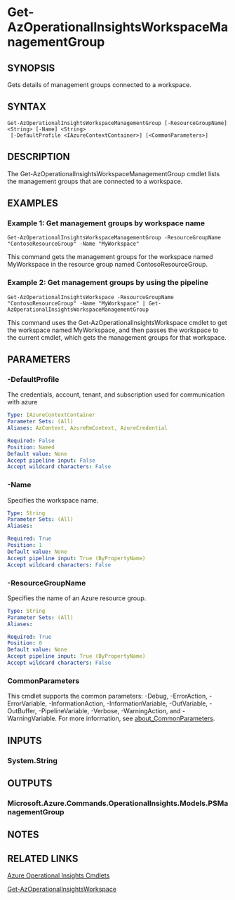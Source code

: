 ﻿---
external help file: Microsoft.Azure.PowerShell.Cmdlets.OperationalInsights.dll-Help.xml
Module Name: Az.OperationalInsights
online version: https://docs.microsoft.com/powershell/module/az.operationalinsights/get-azoperationalinsightsworkspacemanagementgroup
schema: 2.0.0
---

# Get-AzOperationalInsightsWorkspaceManagementGroup

## SYNOPSIS
Gets details of management groups connected to a workspace.

## SYNTAX

```
Get-AzOperationalInsightsWorkspaceManagementGroup [-ResourceGroupName] <String> [-Name] <String>
 [-DefaultProfile <IAzureContextContainer>] [<CommonParameters>]
```

## DESCRIPTION
The Get-AzOperationalInsightsWorkspaceManagementGroup cmdlet lists the management groups that are connected to a workspace.

## EXAMPLES

### Example 1: Get management groups by workspace name
```
Get-AzOperationalInsightsWorkspaceManagementGroup -ResourceGroupName "ContosoResourceGroup" -Name "MyWorkspace"
```

This command gets the management groups for the workspace named MyWorkspace in the resource group named ContosoResourceGroup.

### Example 2: Get management groups by using the pipeline
```
Get-AzOperationalInsightsWorkspace -ResourceGroupName "ContosoResourceGroup" -Name "MyWorkspace" | Get-AzOperationalInsightsWorkspaceManagementGroup
```

This command uses the Get-AzOperationalInsightsWorkspace cmdlet to get the workspace named MyWorkspace, and then passes the workspace to the current cmdlet, which gets the management groups for that workspace.

## PARAMETERS

### -DefaultProfile
The credentials, account, tenant, and subscription used for communication with azure

```yaml
Type: IAzureContextContainer
Parameter Sets: (All)
Aliases: AzContext, AzureRmContext, AzureCredential

Required: False
Position: Named
Default value: None
Accept pipeline input: False
Accept wildcard characters: False
```

### -Name
Specifies the workspace name.

```yaml
Type: String
Parameter Sets: (All)
Aliases:

Required: True
Position: 1
Default value: None
Accept pipeline input: True (ByPropertyName)
Accept wildcard characters: False
```

### -ResourceGroupName
Specifies the name of an Azure resource group.

```yaml
Type: String
Parameter Sets: (All)
Aliases:

Required: True
Position: 0
Default value: None
Accept pipeline input: True (ByPropertyName)
Accept wildcard characters: False
```

### CommonParameters
This cmdlet supports the common parameters: -Debug, -ErrorAction, -ErrorVariable, -InformationAction, -InformationVariable, -OutVariable, -OutBuffer, -PipelineVariable, -Verbose, -WarningAction, and -WarningVariable. For more information, see [about_CommonParameters](http://go.microsoft.com/fwlink/?LinkID=113216).

## INPUTS

### System.String
## OUTPUTS

### Microsoft.Azure.Commands.OperationalInsights.Models.PSManagementGroup
## NOTES

## RELATED LINKS

[Azure Operational Insights Cmdlets]()

[Get-AzOperationalInsightsWorkspace]()


